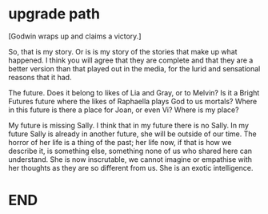 # upgrade path

[Godwin wraps up and claims a victory.]

So, that is my story. Or is is my story of the stories that make up what happened. I think you will agree that they are complete and that they are a better version than that played out in the media, for the lurid and sensational reasons that it had.

The future. Does it belong to likes of Lia and Gray, or to Melvin? Is it a Bright Futures future where the likes of Raphaella plays God to us mortals? Where in this future is there a place for Joan, or even Vi? Where is my place?

My future is missing Sally. I think that in my future there is no Sally. In my future Sally is already in another future, she will be outside of our time. The horror of her life is a thing of the past; her life now, if that is how we describe it, is something else, something none of us who shared here can understand. She is now inscrutable, we cannot imagine or empathise with her thoughts as they are so different from us. She is an exotic intelligence.



# END

